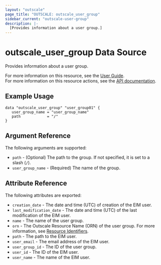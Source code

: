 ```yaml
---
layout: "outscale"
page_title: "OUTSCALE: outscale_user_group"
sidebar_current: "outscale-user-group"
description: |-
  [Provides information about a user group.]
---
```


# outscale_user_group Data Source

Provides information about a user group.

For more information on this resource, see the [User Guide](https://docs.outscale.com/en/userguide/About-EIM-Groups.html).  
For more information on this resource actions, see the [API documentation](https://docs.outscale.com/api.html#createusergroup).

## Example Usage

```hcl
data "outscale_user_group" "user_group01" {
   user_group_name = "user_group_name"
   path            = "/"
}
```

## Argument Reference

The following arguments are supported:

* `path` - (Optional) The path to the group. If not specified, it is set to a slash (`/`).
* `user_group_name` - (Required) The name of the group.

## Attribute Reference

The following attributes are exported:

* `creation_date` - The date and time (UTC) of creation of the EIM user.
* `last_modification_date` - The date and time (UTC) of the last modification of the EIM user.
* `name` - The name of the user group.
* `orn` - The Outscale Resource Name (ORN) of the user group. For more information, see [Resource Identifiers](https://docs.outscale.com/en/userguide/Resource-Identifiers.html).
* `path` - The path to the EIM user.
* `user_email` - The email address of the EIM user.
* `user_group_id` - The ID of the user group.
* `user_id` - The ID of the EIM user.
* `user_name` - The name of the EIM user.
